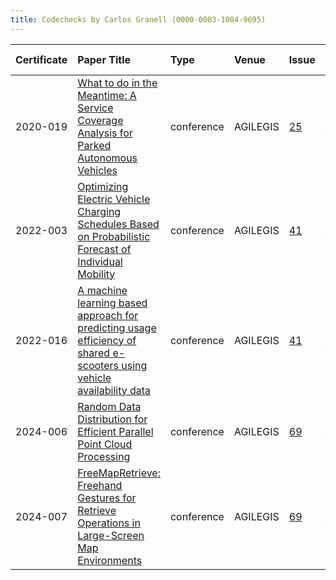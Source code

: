 ```yaml
---
title: Codechecks by Carlos Granell (0000-0003-1004-9695)
---
```



|Certificate |Paper Title                                                                                                            |Type       |Venue    |Issue |Report                                |Check date |
|:-------|:---------------------------------------------|:------------------|:------------------|:---|:--------------------------|:------------------|
|2020-019    |[What to do in the Meantime: A Service Coverage Analysis for Parked Autonomous Vehicles](https://doi.org/10.5194/agile-giss-1-7-2020)|conference |AGILEGIS |[25](https://github.com/codecheckers/register/issues/25)|https://doi.org/10.17605/OSF.IO/5SVMT |2020-07-13 |
|2022-003    |[Optimizing Electric Vehicle Charging Schedules Based on Probabilistic Forecast of Individual Mobility](https://doi.org/10.5194/agile-giss-3-3-2022)|conference |AGILEGIS |[41](https://github.com/codecheckers/register/issues/41)|https://doi.org/10.17605/OSF.IO/JDTN3 |2022-07-09 |
|2022-016    |[A machine learning based approach for predicting usage efficiency of shared e-scooters using vehicle availability data](https://doi.org/10.5194/agile-giss-3-20-2022)|conference |AGILEGIS |[41](https://github.com/codecheckers/register/issues/41)|https://doi.org/10.17605/OSF.IO/DJFC2 |2022-07-09 |
|2024-006    |[Random Data Distribution for Efficient Parallel Point Cloud Processing](https://doi.org/10.5194/agile-giss-5-15-2024) |conference |AGILEGIS |[69](https://github.com/codecheckers/register/issues/69)|https://doi.org/10.17605/OSF.IO/YMC3T |2024-05-23 |
|2024-007    |[FreeMapRetrieve: Freehand Gestures for Retrieve Operations in Large-Screen Map Environments](https://doi.org/10.5194/agile-giss-5-7-2024)|conference |AGILEGIS |[69](https://github.com/codecheckers/register/issues/69)|https://doi.org/10.17605/OSF.IO/GVPD9 |2024-05-23 |
